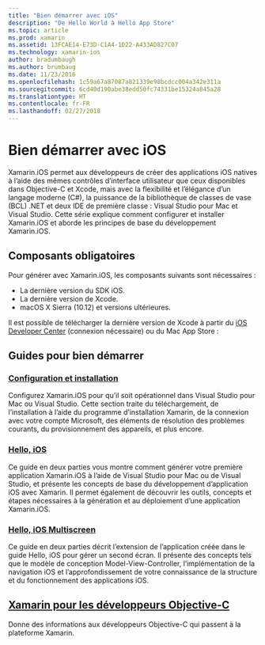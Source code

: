 ```yaml
---
title: "Bien démarrer avec iOS"
description: "De Hello World à Hello App Store"
ms.topic: article
ms.prod: xamarin
ms.assetid: 13FCAE14-E73D-C1A4-1D22-A433AD827C07
ms.technology: xamarin-ios
author: bradumbaugh
ms.author: brumbaug
ms.date: 11/23/2016
ms.openlocfilehash: 1c59a67a87087a821339e98bcdcc004a342e311a
ms.sourcegitcommit: 6cd40d190abe38edd50fc74331be15324a845a28
ms.translationtype: HT
ms.contentlocale: fr-FR
ms.lasthandoff: 02/27/2018
---
```

# <a name="getting-started-with-ios"></a>Bien démarrer avec iOS

Xamarin.iOS permet aux développeurs de créer des applications iOS natives à l’aide des mêmes contrôles d’interface utilisateur que ceux disponibles dans Objective-C et Xcode, mais avec la flexibilité et l’élégance d’un langage moderne (C#), la puissance de la bibliothèque de classes de vase (BCL) .NET et deux IDE de première classe : Visual Studio pour Mac et Visual Studio. Cette série explique comment configurer et installer Xamarin.iOS et aborde les principes de base du développement Xamarin.iOS.

## <a name="required-components"></a>Composants obligatoires

Pour générer avec Xamarin.iOS, les composants suivants sont nécessaires :

-    La dernière version du SDK iOS.
-    La dernière version de Xcode.
-    macOS X Sierra (10.12) et versions ultérieures.

Il est possible de télécharger la dernière version de Xcode à partir du [iOS Developer Center](https://developer.apple.com/devcenter/ios/index.action#downloads) (connexion nécessaire) ou du Mac App Store :

## <a name="getting-started-series"></a>Guides pour bien démarrer

###  <a name="setup-and-installationiosget-startedinstallationindexmd"></a>[Configuration et installation](~/ios/get-started/installation/index.md)

Configurez Xamarin.iOS pour qu’il soit opérationnel dans Visual Studio pour Mac ou Visual Studio. Cette section traite du téléchargement, de l’installation à l’aide du programme d’installation Xamarin, de la connexion avec votre compte Microsoft, des éléments de résolution des problèmes courants, du provisionnement des appareils, et plus encore.

###  <a name="hello-iosiosget-startedhello-iosindexmd"></a>[Hello, iOS](~/ios/get-started/hello-ios/index.md)

Ce guide en deux parties vous montre comment générer votre première application Xamarin.iOS à l’aide de Visual Studio pour Mac ou de Visual Studio, et présente les concepts de base du développement d’application iOS avec Xamarin. Il permet également de découvrir les outils, concepts et étapes nécessaires à la génération et au déploiement d’une application Xamarin.iOS.

###  <a name="hello-ios-multiscreeniosget-startedhello-ios-multiscreenindexmd"></a>[Hello, iOS Multiscreen](~/ios/get-started/hello-ios-multiscreen/index.md)

Ce guide en deux parties décrit l’extension de l’application créée dans le guide Hello, iOS pour gérer un second écran. Il présente des concepts tels que le modèle de conception Model-View-Controller, l’implémentation de la navigation iOS et l’approfondissement de votre connaissance de la structure et du fonctionnement des applications iOS.

##  <a name="xamarin-for-objective-c-developersobjective-c-developersindexmd"></a>[Xamarin pour les développeurs Objective-C](objective-c-developers/index.md)

Donne des informations aux développeurs Objective-C qui passent à la plateforme Xamarin.
